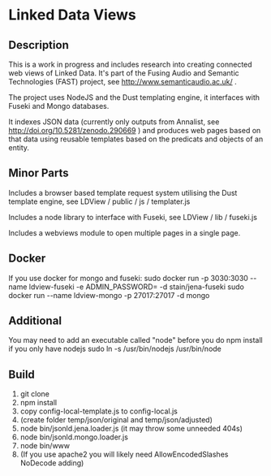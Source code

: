 # Linked Data Views #

## Description ##

This is a work in progress and includes research into creating connected web views of Linked Data. It's part of the Fusing Audio and Semantic Technologies (FAST) project, see http://www.semanticaudio.ac.uk/ .

The project uses NodeJS and the Dust templating engine, it interfaces with Fuseki and Mongo databases. 

It indexes JSON data (currently only outputs from Annalist, see http://doi.org/10.5281/zenodo.290669 ) and produces web pages based on that data using reusable templates based on the predicats and objects of an entity.

## Minor Parts ##

Includes a browser based template request system utilising the Dust template engine, see  LDView / public / js / templater.js

Includes a node library to interface with Fuseki, see LDView / lib / fuseki.js

Includes a webviews module to open multiple pages in a single page.

## Docker ##
If you use docker for mongo and fuseki:
sudo docker run -p 3030:3030 --name ldview-fuseki -e ADMIN_PASSWORD=<PASSWORD> -d stain/jena-fuseki
sudo docker run --name ldview-mongo -p 27017:27017 -d mongo

## Additional ##
You may need to add an executable called "node" before you do npm install if you only have nodejs
sudo ln -s /usr/bin/nodejs /usr/bin/node

## Build ##

1. git clone
1. npm install
1. copy config-local-template.js to config-local.js
1. (create folder temp/json/original and temp/json/adjusted)
1. node bin/jsonld.jena.loader.js (it may throw some unneeded 404s)
1. node bin/jsonld.mongo.loader.js
1. node bin/www 
1. (If you use apache2 you will likely need AllowEncodedSlashes NoDecode adding)